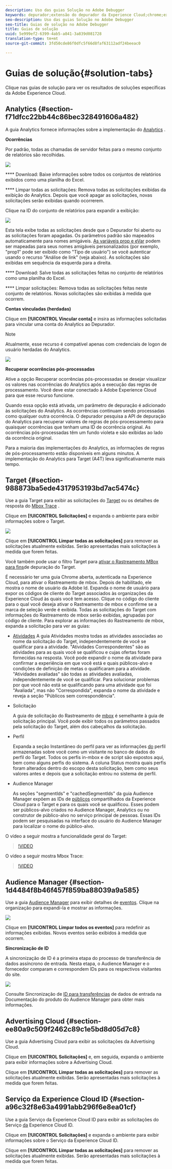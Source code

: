 ```yaml
---
description: Uso das guias Solução no Adobe Debugger
keywords: depurador;extensão do depurador da Experience Cloud;chrome;extension;summary;clear;requirements;solution;solution;information;analytics;target;audience manager;media otimizer;amo;id service
seo-description: Uso das guias Solução no Adobe Debugger
seo-title: Guias de solução no Adobe Debugger
title: Guias de solução
uuid: 5e999ef2-6399-4ab5-a841-3a839d081728
translation-type: tm+mt
source-git-commit: 3fd50cde86f0dfc5f66d8faf63112adf24beeac0

---
```



# Guias de solução{#solution-tabs}

Clique nas guias de solução para ver os resultados de soluções específicas da Adobe Experience Cloud.

## Analytics {#section-f71dfcc22bb44c86bec328491606a482}

A guia Analytics fornece informações sobre a implementação do [Analytics](https://experiencecloud.adobe.com/resources/help/en_US/reference/) .

**Ocorrências**

Por padrão, todas as chamadas de servidor feitas para o mesmo conjunto de relatórios são recolhidas.

![](assets/analytics-hits.jpg)

**** Download: Baixe informações sobre todos os conjuntos de relatórios exibidos como uma planilha do Excel.

**** Limpar todas as solicitações: Remova todas as solicitações exibidas da exibição do Analytics. Depois que você apagar as solicitações, novas solicitações serão exibidas quando ocorrerem.

Clique na ID do conjunto de relatórios para expandir a exibição:

![](assets/analytics-hits-expand.jpg)

Esta tela exibe todas as solicitações desde que o Depurador foi aberto ou as solicitações foram apagadas. Os parâmetros padrão são mapeados automaticamente para nomes amigáveis. [As variáveis prop e eVar](https://experiencecloud.adobe.com/resources/help/en_US/sc/implement/props_eVars.html) podem ser mapeadas para seus nomes amigáveis personalizados (por exemplo, "prop1" pode ser exibido como "Tipo de usuário") se você autenticar usando o recurso "Análise de link" (veja abaixo). As solicitações são exibidas em sequência da esquerda para a direita.

**** Download: Salve todas as solicitações feitas no conjunto de relatórios como uma planilha do Excel.

**** Limpar solicitações: Remova todas as solicitações feitas neste conjunto de relatórios. Novas solicitações são exibidas à medida que ocorrem.

**Contas vinculadas (herdadas)**

Clique em **[!UICONTROL Vincular conta]** e insira as informações solicitadas para vincular uma conta do Analytics ao Depurador.

>[!NOTE]
>
>Atualmente, esse recurso é compatível apenas com credenciais de logon de usuário herdadas do Analytics.

![](assets/analytics-link-account.jpg)

**Recuperar ocorrências pós-processadas**

Ative a opção Recuperar ocorrências pós-processadas se desejar visualizar os valores nas ocorrências do Analytics após a execução das regras de processamento. Você deve estar conectado à Adobe Experience Cloud para que esse recurso funcione.

Quando essa opção está ativada, um parâmetro de depuração é adicionado às solicitações do Analytics. As ocorrências continuam sendo processadas como qualquer outra ocorrência. O depurador pesquisa a API de depuração do Analytics para recuperar valores de regras de pós-processamento para quaisquer ocorrências que tenham uma ID de ocorrência original. As ocorrências pós-processadas têm um fundo violeta e são exibidas ao lado da ocorrência original.

Para a maioria das implementações do Analytics, as informações de regras de pós-processamento estão disponíveis em alguns minutos. A implementação do Analytics para Target (A4T) leva significativamente mais tempo.

## Target {#section-988873ba5ede4317953193bd7ac5474c}

Use a guia Target para exibir as solicitações do [Target](https://docs.adobe.com/content/help/en/target/using/target-home.html) ou os detalhes de resposta do [Mbox Trace](https://docs.adobe.com/content/help/en/target/using/activities/troubleshoot-activities/content-trouble.html) .

Clique em **[!UICONTROL Solicitações]** e expanda o ambiente para exibir informações sobre o Target.

![](assets/target-requests.jpg)

Clique em **[!UICONTROL Limpar todas as solicitações]** para remover as solicitações atualmente exibidas. Serão apresentadas mais solicitações à medida que forem feitas.

Você também pode usar o filtro Target para [ativar o Rastreamento MBox para fins](https://docs.adobe.com/content/help/en/target/using/activities/troubleshoot-activities/content-trouble.html)de depuração do Target.

É necessário ter uma guia Chrome aberta, autenticada na Experience Cloud, para ativar o Rastreamento de mbox. Depois de habilitado, ele mostra o nome de usuário da Adobe Id. Expanda o nome de usuário para expor os códigos de cliente do Target associados às organizações da Experience Cloud às quais você tem acesso. Clique no código do cliente para o qual você deseja ativar o Rastreamento de mbox e confirme se a marca de seleção verde é exibida. Todas as solicitações do Target com informações do Rastreamento de mbox serão exibidas, agrupadas por código de cliente. Para explorar as informações do Rastreamento de mbox, expanda a solicitação para ver as guias:

* [Atividades](https://docs.adobe.com/content/help/en/target/using/activities/activities.html) A guia Atividades mostra todas as atividades associadas ao nome da solicitação do Target, independentemente de você se qualificar para a atividade. "Atividades Correspondentes" são as atividades para as quais você se qualificou e cujas ofertas foram fornecidas na resposta. Você pode expandir o nome da atividade para confirmar a experiência em que você está e quais públicos-alvo e condições de definição de metas o qualificaram para a atividade. "Atividades avaliadas" são todas as atividades avaliadas, independentemente de você se qualificar. Para solucionar problemas por que você não está se qualificando para uma atividade que foi "Avaliada", mas não "Correspondida", expanda o nome da atividade e reveja a seção "Públicos sem correspondência".

* Solicitação

   A guia de solicitação do Rastreamento de [mbox](https://docs.adobe.com/content/help/en/target/using/activities/troubleshoot-activities/content-trouble.html) é semelhante à guia de solicitação principal. Você pode exibir todos os parâmetros passados pela solicitação do Target, além dos cabeçalhos da solicitação.
* Perfil

   Expanda a seção Instantâneo do perfil para ver as informações [do](https://docs.adobe.com/content/help/en/target/using/audiences/visitor-profiles/variables-profiles-parameters-methods.html) perfil armazenadas sobre você como um visitante no banco de dados do perfil do Target. Todos os perfis in-mbox e de script são expostos aqui, bem como alguns perfis do sistema. A coluna Status mostra quais perfis foram alterados dentro do escopo desta solicitação, bem como seus valores antes e depois que a solicitação entrou no sistema de perfil.
* Audience Manager

   As seções "segmentIds" e "cachedSegmentIds" da guia Audience Manager expõem as IDs de [públicos](https://docs.adobe.com/content/help/en/target/using/audiences/target.html) compartilhados da Experience Cloud para o Target e para os quais você se qualificou. Esses podem ser públicos-alvo criados no Audience Manager, Analytics ou no construtor de público-alvo no serviço principal de pessoas. Essas IDs podem ser pesquisadas na interface do usuário do Audience Manager para localizar o nome do público-alvo.

O vídeo a seguir mostra a funcionalidade geral do Target:

>[!VIDEO](https://video.tv.adobe.com/v/23115t2/?captions=por_br)

O vídeo a seguir mostra Mbox Trace:

>[!VIDEO](https://video.tv.adobe.com/v/23113t2/?captions=por_br)

## Audience Manager {#section-1d4484f8b46f457f859ba88039a9a585}

Use a guia [Audience Manager](https://experiencecloud.adobe.com/resources/help/en_US/aam/) para exibir detalhes de [eventos](https://experiencecloud.adobe.com/resources/help/en_US/aam/dcs-event-calls.html). Clique na organização para expandi-la e mostrar as informações.

![](assets/audience-manager.jpg)

Clique em **[!UICONTROL Limpar todos os eventos]** para redefinir as informações exibidas. Novos eventos serão exibidos à medida que ocorrem.

**Sincronização de ID**

A sincronização de ID é a primeira etapa do processo de transferência de dados assíncrono de entrada. Nesta etapa, o Audience Manager e o fornecedor comparam e correspondem IDs para os respectivos visitantes do site.

![](assets/aam-idsync.jpg)

Consulte Sincronização de [ID para transferências](https://experiencecloud.adobe.com/resources/help/en_US/aam/c_id_sync_in.html) de dados de entrada na Documentação do produto do Audience Manager para obter mais informações.

## Advertising Cloud {#section-ee80a9c509f2462c89c1e5bd8d05d7c8}

Use a guia Advertising Cloud para exibir as solicitações da Advertising Cloud.

Clique em **[!UICONTROL Solicitações]** e, em seguida, expanda o ambiente para exibir informações sobre a Advertising Cloud.

Clique em **[!UICONTROL Limpar todas as solicitações]** para remover as solicitações atualmente exibidas. Serão apresentadas mais solicitações à medida que forem feitas.

## Serviço da Experience Cloud ID {#section-a96c32f8e63a4991abb296f6e8ea01cf}

Use a guia Serviço da Experience Cloud ID para exibir as solicitações do Serviço [da](https://experiencecloud.adobe.com/resources/help/en_US/mcvid/) Experience Cloud ID.

Clique em **[!UICONTROL Solicitações]** e expanda o ambiente para exibir informações sobre o Serviço da Experience Cloud ID.

Clique em **[!UICONTROL Limpar todas as solicitações]** para remover as solicitações atualmente exibidas. Serão apresentadas mais solicitações à medida que forem feitas.

